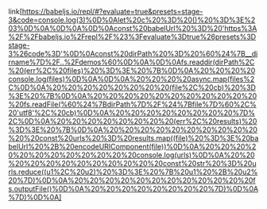 link[https://babeljs.io/repl/#?evaluate=true&presets=stage-3&code=console.log(3)%0D%0Alet%20c%20%3D%20()%20%3D%3E%203%0D%0A%0D%0A%0D%0Aconst%20babelUrl%20%3D%20'https%3A%2F%2Fbabeljs.io%2Frepl%2F%23%3Fevaluate%3Dtrue%26presets%3Dstage-3%26code%3D'%0D%0Aconst%20dirPath%20%3D%20%60%24%7B__dirname%7D%2F..%2Fdemos%60%0D%0A%0D%0Afs.readdir(dirPath%2C%20(err%2C%20files)%20%3D%3E%20%7B%0D%0A%20%20%20%20console.log(files)%0D%0A%0D%0A%20%20%20%20async.map(files%2C%0D%0A%20%20%20%20%20%20%20%20(file%2C%20cb)%20%3D%3E%20%7B%0D%0A%20%20%20%20%20%20%20%20%20%20%20%20fs.readFile(%60%24%7BdirPath%7D%2F%24%7Bfile%7D%60%2C%20'utf8'%2C%20cb)%0D%0A%20%20%20%20%20%20%20%20%7D%2C%0D%0A%20%20%20%20%20%20%20%20(err%2C%20results)%20%3D%3E%20%7B%0D%0A%20%20%20%20%20%20%20%20%20%20%20%20const%20urls%20%3D%20results.map((file)%20%3D%3E%20babelUrl%20%2B%20encodeURIComponent(file))%0D%0A%20%20%20%20%20%20%20%20%20%20%20%20console.log(urls)%0D%0A%20%20%20%20%20%20%20%20%20%20%20%20const%20str%20%3D%20urls.reduce((u1%2C%20u2)%20%3D%3E%20%7B%20u1%20%2B%20u2%20%7D)%0D%0A%20%20%20%20%20%20%20%20%20%20%20%20fs.outputFile()%0D%0A%20%20%20%20%20%20%20%20%7D)%0D%0A%7D)%0D%0A]